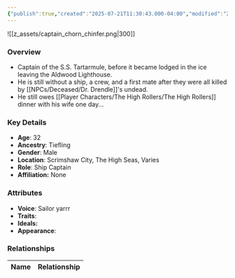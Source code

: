 ```yaml
---
{"publish":true,"created":"2025-07-21T11:30:43.000-04:00","modified":"2025-07-25T12:29:22.000-04:00","published":"2025-07-25T12:29:22.000-04:00","cssclasses":"","Age":"32","Ancestry":"Tiefling","Gender":"Male","Location":["Scrimshaw City, The High Seas, Varies"],"Role":["Ship Captain"],"Affiliation":["None"],"Appearances":["[[-The High Rollers Campaign-]]"]}
---
```



![[z_assets/captain_chorn_chinfer.png|300]]

### Overview
- Captain of the S.S. Tartarmule, before it became lodged in the ice leaving the Aldwood Lighthouse.
- He is still without a ship, a crew, and a first mate after they were all killed by [[NPCs/Deceased/Dr. Drendle]]'s undead.
- He still owes [[Player Characters/The High Rollers/The High Rollers]] dinner with his wife one day...

### Key Details
- **Age**: 32
- **Ancestry**: Tiefling
- **Gender**: Male
- **Location**: Scrimshaw City, The High Seas, Varies
- **Role**: Ship Captain
- **Affiliation:** None

### Attributes
- **Voice**: Sailor yarrr
- **Traits**: 
- **Ideals:** 
- **Appearance**: 

### Relationships

| Name  | Relationship |
| ----- | ------------ |
